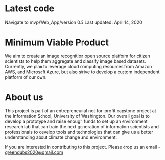 # Latest code
Navigate to mvp/Web_App/version 0.5 Last updated: April 14, 2020


# Minimum Viable Product
We aim to create an image recognition open source platform for citizen scientists to help them aggregate and classify image based datasets. Currently, we plan to leverage cloud computing resources from Amazon AWS, and Microsoft Azure, but also strive to develop a custom independent platform of our own.

# About us
This project is part of an entrepreneurial not-for-profit capstone project at the Information School, University of Washington. Our overall goal is to develop a prototype and raise enough funds to set up an environment research lab that can train the next generation of information scientists and professionals to develop tools and technologies that can give us a better understanding about climate change and environment. 

If you are interested in contributing to this project. Please drop us an email - greendubs2020@gmail.com
